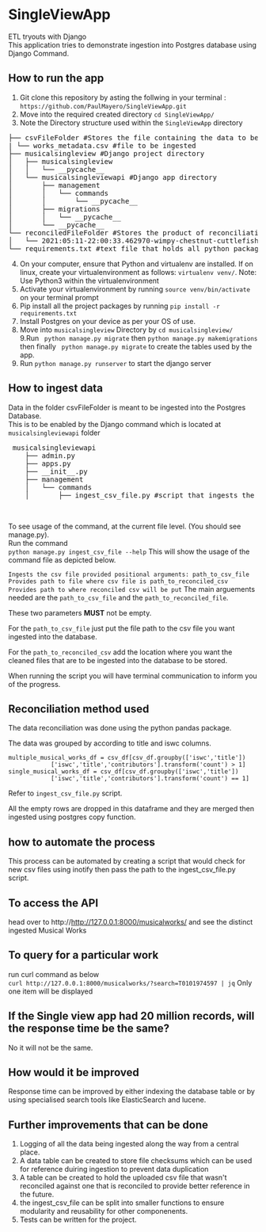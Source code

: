 # SingleViewApp
ETL tryouts with Django  
This application tries to demonstrate ingestion into Postgres database using Django Command.  


## How to run the app  
1. Git clone this repository by asting the follwing in your terminal : `https://github.com/PaulMayero/SingleViewApp.git`  
2. Move into the required created directory `cd SingleViewApp/`  
3. Note the Directory structure used  within the `SingleViewApp` directory  
<pre>
├── csvFileFolder #Stores the file containing the data to be reconciled and ingested into Postgres
| └── works_metadata.csv #file to be ingested
├── musicalsingleview #Django project directory
│   ├── musicalsingleview
│   │   └── __pycache__
│   └── musicalsingleviewapi #Django app directory
│       ├── management
│       │   └── commands 
│       │       └── __pycache__
│       ├── migrations
│       │   └── __pycache__
│       └── __pycache__
└── reconciledFileFolder #Stores the product of reconciliation, i.e file produced after reconciliation and is ingested into Postgres
│   └── 2021:05:11-22:00:33.462970-wimpy-chestnut-cuttlefish.csv file that is being produced
└── requirements.txt #text file that holds all python packages used in the project
</pre>
  
4. On your computer, ensure that Python and virtualenv are installed. If on linux, create your virtualenvironment as follows: `virtualenv venv/`. 
Note: Use Python3 within the virtualenvironment  
5. Activate your virtualenvironment by running `source venv/bin/activate`  on your terminal prompt  
6. Pip install all the project packages by running `pip install -r requirements.txt`
7. Install Postgres on your device as per your OS of use.  
8. Move into `musicalsingleview` Directory by `cd musicalsingleview/`  
9.Run ` python manage.py migrate` then `python manage.py makemigrations` then finally ` python manage.py migrate` to create the tables used by the app.    
10. Run `python manage.py runserver` to start the django server    

## How to ingest data
Data in the folder csvFileFolder is meant to be ingested into the Postgres Database.  
This is to be enabled by the Django command which is located at `musicalsingleviewapi` folder  
<pre>
 musicalsingleviewapi
    ├── admin.py
    ├── apps.py
    ├── __init__.py
    ├── management
    │   └── commands
    │       ├── ingest_csv_file.py #script that ingests the csv file after reconciliation
   

</pre>
To see usage of the command, at the current file level. (You should see manage.py).  
Run the command  
`
python manage.py ingest_csv_file --help
`
This will show the usage of the command file as depicted below. 

`
Ingests the csv file provided
positional arguments:
  path_to_csv_file      Provides path to file where csv file is
  path_to_reconciled_csv Provides path to where reconciled csv will be put
`
The main arguements needed are the `path_to_csv_file` and the `path_to_reconciled_file`. 

These two parameters **MUST** not be empty.  

For the `path_to_csv_file` just put the file path to the csv file you want ingested into the database.  

For the `path_to_reconciled_csv` add the location where you want the cleaned files that are to be ingested into the database to be stored.

When running the script you will have terminal communication to inform you of the progress.

## Reconciliation method used  

The data reconciliation was done using the python pandas package.  

The data was grouped by according to title and iswc columns.  

```
multiple_musical_works_df = csv_df[csv_df.groupby(['iswc','title'])
            ['iswc','title','contributors'].transform('count') > 1]
single_musical_works_df = csv_df[csv_df.groupby(['iswc','title'])
            ['iswc','title','contributors'].transform('count') == 1]
```
Refer to `ingest_csv_file.py` script.

All the empty rows are dropped in this dataframe and they are merged then ingested using postgres copy function.  

## how to automate the process
This process can be automated by creating a script that would check for new csv files using inotify then pass the path to the ingest_csv_file.py script.  


## To access the API 
head over to http://http://127.0.0.1:8000/musicalworks/ and see the distinct ingested Musical Works

## To query for a particular work
run curl command as below  
`
curl http://127.0.0.1:8000/musicalworks/?search=T0101974597 | jq
`
Only one item will be displayed

## If the Single view app had 20 million records, will the response time be the same?
No it will not be the same.

## How would it be improved
Response time can be improved by either indexing the database table or by using specialised search tools like ElasticSearch and lucene.

## Further improvements that can be done
1. Logging of all the data being ingested along the way from a central place.
2. A data table can be created to store file checksums which can be used for reference duiring ingestion to prevent data duplication
3. A table can be created to hold the uploaded csv file that wasn't reconciled against one that is reconciled to provide better reference in the future.
4. the ingest_csv_file can be split into smaller functions to ensure modularity and reusability for other componenents.
5. Tests can be written for the project.



